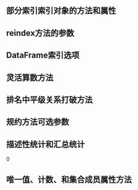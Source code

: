## 部分索引索引对象的方法和属性

## reindex方法的参数

## DataFrame索引选项

## 灵活算数方法

## 排名中平级关系打破方法

## 规约方法可选参数

## 描述性统计和汇总统计
0
## 唯一值、计数、和集合成员属性方法

